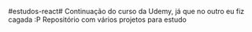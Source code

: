 #estudos-react#
Continuação do curso da Udemy, já que no outro eu fiz cagada :P
Repositório com vários projetos para estudo

